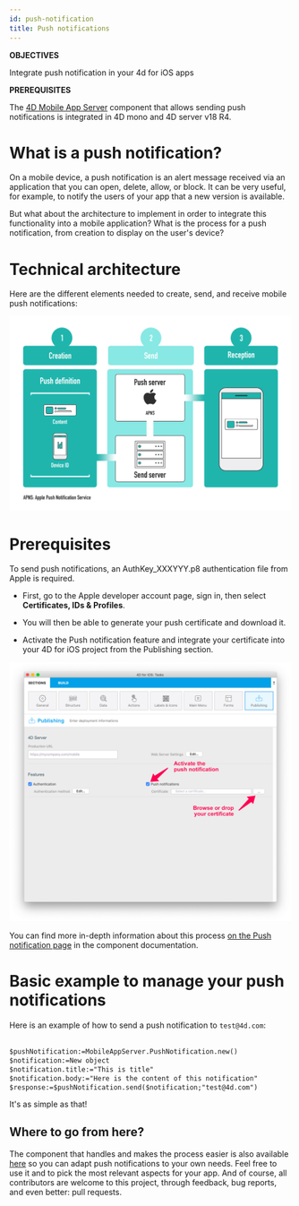 ```yaml
---
id: push-notification
title: Push notifications
---
```


<div markdown="1" class = "tips">

**OBJECTIVES**

Integrate push notification in your 4d for iOS apps

</div>

<div markdown="1" class = "prerequisites">

**PREREQUISITES**

The [4D Mobile App Server](https://github.com/4d-for-ios/4D-Mobile-App-Server) component that allows sending push notifications is integrated in 4D mono and 4D server v18 R4.

</div>

# What is a push notification?

On a mobile device, a push notification is an alert message received via an application that you can open, delete, allow, or block. It can be very useful, for example, to notify the users of your app that a new version is available.

But what about the architecture to implement in order to integrate this functionality into a mobile application? What is the process for a push notification, from creation to display on the user's device?

# Technical architecture

Here are the different elements needed to create, send, and receive mobile push notifications:

![Push notification process](assets/en/push-notification/4D-for-ios-push-notification.png)

# Prerequisites

To send push notifications, an AuthKey_XXXYYY.p8 authentication file from Apple is required.

* First, go to the Apple developer account page, sign in, then select **Certificates, IDs & Profiles**.

* You will then be able to generate your push certificate and download it.

* Activate the Push notification feature and integrate your certificate into your 4D for iOS project from the Publishing section.

![Publishing section](assets/en/push-notification/push-notification-publishing-section.png)

You can find more in-depth information about this process [on the Push notification page](https://github.com/4d-for-ios/4D-Mobile-App-Server/blob/master/Documentation/Classes/PushNotification.md) in the component documentation.

# Basic example to manage your push notifications

Here is an example of how to send a push notification to ```test@4d.com```:

```4d

$pushNotification:=MobileAppServer.PushNotification.new() 
$notification:=New object 
$notification.title:="This is title" 
$notification.body:="Here is the content of this notification" 
$response:=$pushNotification.send($notification;"test@4d.com")

```

It's as simple as that!


## Where to go from here?

The component that handles and makes the process easier is also available [here](https://github.com/4d-for-ios/4D-Mobile-App-Server/blob/master/Documentation/Classes/PushNotification.md) so you can adapt push notifications to your own needs. Feel free to use it and to pick the most relevant aspects for your app. And of course, all contributors are welcome to this project, through feedback, bug reports, and even better: pull requests.


